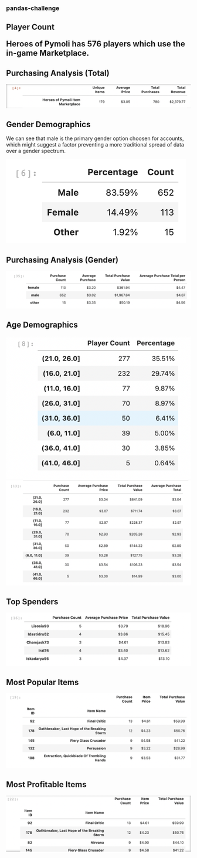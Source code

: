 <!DOCTYPE html>
<html>


<h3>
    pandas-challenge

<h2>
    Player Count
<p>
    Heroes of Pymoli has 576 players which use the in-game Marketplace.
    </p>
<h2>
    Purchasing Analysis (Total)
</h2>
    <img src='./Tables/GeneralOverview.png'> 
    
<h2>
    Gender Demographics
</h2>
    <p>
        We can see that male is the primary gender option choosen for accounts, which might suggest a factor preventing a more traditional spread of data over a gender spectrum.
    
   <img src='./Tables/GenderPercent.png'></img>
    </p>
   
</h2>    
<h2>
    Purchasing Analysis (Gender)
</h2>    
    <img src='./Tables/GenderPurchasing.png'> 


<h2>
    Age Demographics
</h2>
    <img src='./Tables/AgePercentage.png'> 
    <img src='./Tables/AgePurchasing.png'> 

<h2>
    Top Spenders
</h2>    
    <img src='./Tables/TopPurchasor.png'> 

<h2>
    Most Popular Items
</h2>
    <img src='./Tables/TopPurchased.png'> 
<h2>
    Most Profitable Items
</h2>   
    <img src='./Tables/TopPurchaseValue.png'> 
 </h2>   
    
</html>
